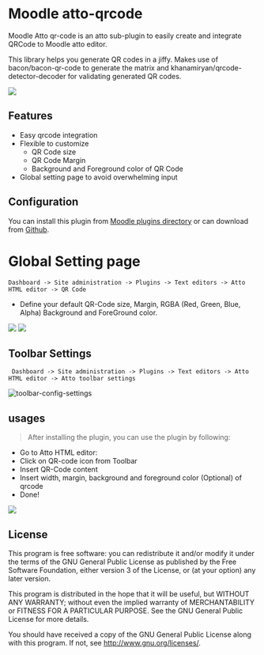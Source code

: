 # Moodle atto-qrcode

Moodle Atto qr-code is an atto sub-plugin to easily create and integrate QRCode to Moodle atto editor.

This library helps you generate QR codes in a jiffy. Makes use of bacon/bacon-qr-code to generate the matrix and khanamiryan/qrcode-detector-decoder for validating generated QR codes.

<img src="https://i.imgur.com/MT6mGaE.png">

## Features
- Easy qrcode integration
- Flexible to customize
  - QR Code size
  - QR Code Margin
  - Background and Foreground color of QR Code
- Global setting page to avoid overwhelming input

## Configuration

You can install this plugin from [Moodle plugins directory](https://moodle.org/plugins) or can download from [Github](https://github.com/eLearning-BS23/moodle-atto_qrcode).

# Global Setting page
```
Dashboard -> Site administration -> Plugins -> Text editors -> Atto HTML editor -> QR Code
```
- Define your default QR-Code size, Margin, RGBA (Red, Green, Blue, Alpha) Background and ForeGround color.

<img src="https://imgur.com/XzqWPvs.png">
<img src="https://i.imgur.com/ZRlXfzv.png">


## Toolbar Settings
```
 Dashboard -> Site administration -> Plugins -> Text editors -> Atto HTML editor -> Atto toolbar settings
```
<img src="https://i.imgur.com/XQgWkiB.png" alt="toolbar-config-settings"/>

## usages
> After installing the plugin, you can use the plugin by following:

- Go to Atto HTML editor:
- Click on QR-code icon from Toolbar
- Insert QR-Code content
- Insert width, margin, background and foreground color (Optional) of qrcode
- Done!

<img src="https://i.imgur.com/LlZeBLG.png">



## License

This program is free software: you can redistribute it and/or modify it under
the terms of the GNU General Public License as published by the Free Software
Foundation, either version 3 of the License, or (at your option) any later
version.

This program is distributed in the hope that it will be useful, but WITHOUT ANY
WARRANTY; without even the implied warranty of MERCHANTABILITY or FITNESS FOR A
PARTICULAR PURPOSE.  See the GNU General Public License for more details.

You should have received a copy of the GNU General Public License along with
this program.  If not, see <http://www.gnu.org/licenses/>.
